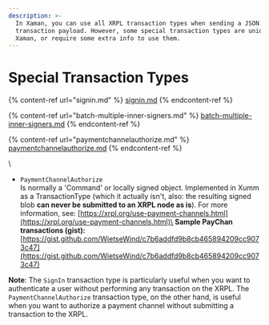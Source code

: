 ```yaml
---
description: >-
  In Xaman, you can use all XRPL transaction types when sending a JSON
  transaction payload. However, some special transaction types are unique to
  Xaman, or require some extra info to use them.
---
```


# Special Transaction Types

{% content-ref url="signin.md" %}
[signin.md](signin.md)
{% endcontent-ref %}

{% content-ref url="batch-multiple-inner-signers.md" %}
[batch-multiple-inner-signers.md](batch-multiple-inner-signers.md)
{% endcontent-ref %}

{% content-ref url="paymentchannelauthorize.md" %}
[paymentchannelauthorize.md](paymentchannelauthorize.md)
{% endcontent-ref %}

\


* `PaymentChannelAuthorize` \
  Is normally a 'Command' or locally signed object. Implemented in Xumm as a TransactionType (which it actually isn't, also: the resulting signed blob **can never be submitted to an XRPL node as is**). For more information, see: [https://xrpl.org/use-payment-channels.html](https://xrpl.org/use-payment-channels.html)\
  **Sample PayChan transactions (gist):**\
  [https://gist.github.com/WietseWind/c7b6addfd9b8cb465894209cc9073c47](https://gist.github.com/WietseWind/c7b6addfd9b8cb465894209cc9073c47)

**Note**: The `SignIn` transaction type is particularly useful when you want to authenticate a user without performing any transaction on the XRPL. The `PaymentChannelAuthorize` transaction type, on the other hand, is useful when you want to authorize a payment channel without submitting a transaction to the XRPL.
